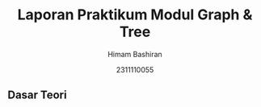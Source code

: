 # <h1 align="center">Laporan Praktikum Modul Graph & Tree</h1>
<p align="center">Himam Bashiran</p>
<p align="center">2311110055</p>

## Dasar Teori